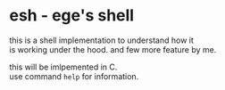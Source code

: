 # esh - ege's shell

this is a shell implementation to understand how it<br>
is working under the hood. and few more feature by me.

this will be imlpemented in C.<br>
use command `help` for information.
